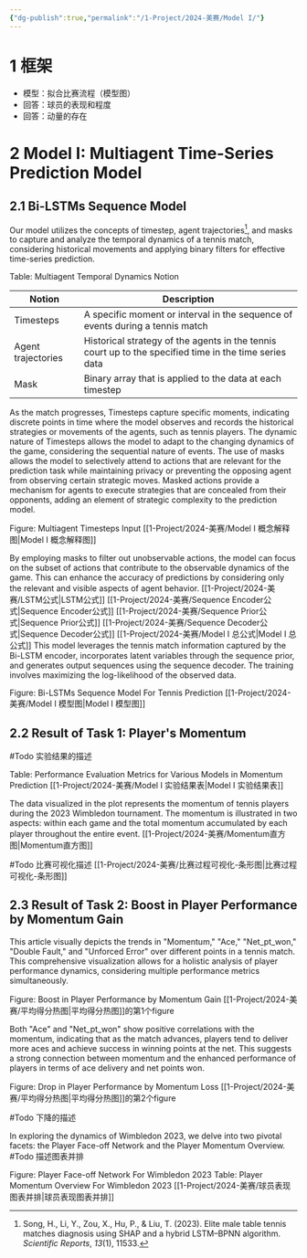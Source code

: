 ```yaml
---
{"dg-publish":true,"permalink":"/1-Project/2024-美赛/Model I/"}
---
```


# 1 框架
- 模型：拟合比赛流程（模型图）
- 回答：球员的表现和程度
- 回答：动量的存在
# 2 Model I: Multiagent Time-Series Prediction Model
## 2.1 Bi-LSTMs Sequence Model
Our model utilizes the concepts of timestep, agent trajectories[^1], and masks to capture and analyze the temporal dynamics of a tennis match, considering historical movements and applying binary filters for effective time-series prediction.

Table: Multiagent Temporal Dynamics Notion

| Notion | Description |
| ---- | ---- |
| Timesteps | A specific moment or interval in the sequence of events during a tennis match |
| Agent trajectories | Historical strategy of the agents in the tennis court up to the specified time in the time series data |
| Mask | Binary array that is applied to the data at each timestep |

As the match progresses, Timesteps capture specific moments, indicating discrete points in time where the model observes and records the historical strategies or movements of the agents, such as tennis players. The dynamic nature of Timesteps allows the model to adapt to the changing dynamics of the game, considering the sequential nature of events.  The use of masks allows the model to selectively attend to actions that are relevant for the prediction task while maintaining privacy or preventing the opposing agent from observing certain strategic moves. Masked actions provide a mechanism for agents to execute strategies that are concealed from their opponents, adding an element of strategic complexity to the prediction model.

Figure: Multiagent Timesteps Input
[[1-Project/2024-美赛/Model I 概念解释图\|Model I 概念解释图]]

By employing masks to filter out unobservable actions, the model can focus on the subset of actions that contribute to the observable dynamics of the game. This can enhance the accuracy of predictions by considering only the relevant and visible aspects of agent behavior.
[[1-Project/2024-美赛/LSTM公式\|LSTM公式]]
[[1-Project/2024-美赛/Sequence Encoder公式\|Sequence Encoder公式]]
[[1-Project/2024-美赛/Sequence Prior公式\|Sequence Prior公式]]
[[1-Project/2024-美赛/Sequence Decoder公式\|Sequence Decoder公式]]
[[1-Project/2024-美赛/Model I 总公式\|Model I 总公式]]
This model leverages the tennis match information captured by the Bi-LSTM encoder, incorporates latent variables through the sequence prior, and generates output sequences using the sequence decoder. The training involves maximizing the log-likelihood of the observed data.

Figure: Bi-LSTMs Sequence Model For Tennis Prediction
[[1-Project/2024-美赛/Model I 模型图\|Model I 模型图]]

## 2.2 Result of Task 1: Player's Momentum
#Todo 实验结果的描述

Table: Performance Evaluation Metrics for Various Models in Momentum Prediction
[[1-Project/2024-美赛/Model I 实验结果表\|Model I 实验结果表]]

The data visualized in the plot represents the momentum of tennis players during the 2023 Wimbledon tournament. The momentum is illustrated in two aspects: within each game and the total momentum accumulated by each player throughout the entire event.
[[1-Project/2024-美赛/Momentum直方图\|Momentum直方图]]

#Todo 比赛可视化描述
[[1-Project/2024-美赛/比赛过程可视化-条形图\|比赛过程可视化-条形图]]

## 2.3 Result of Task 2: Boost in Player Performance by Momentum Gain
This article visually depicts the trends in "Momentum," "Ace," "Net_pt_won," "Double Fault," and "Unforced Error" over different points in a tennis match. This comprehensive visualization allows for a holistic analysis of player performance dynamics, considering multiple performance metrics simultaneously.

Figure: Boost in Player Performance by Momentum Gain
[[1-Project/2024-美赛/平均得分热图\|平均得分热图]]的第1个figure

Both "Ace" and "Net_pt_won" show positive correlations with the momentum, indicating that as the match advances, players tend to deliver more aces and achieve success in winning points at the net. This suggests a strong connection between momentum and the enhanced performance of players in terms of ace delivery and net points won.

Figure: Drop in Player Performance by Momentum Loss
[[1-Project/2024-美赛/平均得分热图\|平均得分热图]]的第2个figure

#Todo 下降的描述

In exploring the dynamics of Wimbledon 2023, we delve into two pivotal facets: the Player Face-off Network and the Player Momentum Overview. #Todo 描述图表并排

Figure: Player Face-off Network For Wimbledon 2023
Table: Player Momentum Overview For Wimbledon 2023
[[1-Project/2024-美赛/球员表现图表并排\|球员表现图表并排]]


[^1]: Song, H., Li, Y., Zou, X., Hu, P., & Liu, T. (2023). Elite male table tennis matches diagnosis using SHAP and a hybrid LSTM–BPNN algorithm. _Scientific Reports_, _13_(1), 11533.